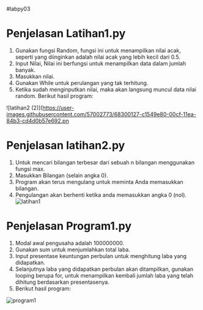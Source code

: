 #labpy03
# Penjelasan Latihan1.py
1. Gunakan fungsi Random, fungsi ini untuk menampilkan nilai acak, seperti yang diinginkan adalah nilai acak yang lebih kecil dari 0.5.
2. Input Nilai, Nilai ini berfungsi untuk menampilkan data dalam jumlah banyak. 
3. Masukkan nilai.
4. Gunakan While untuk perulangan yang tak terhitung.
5. Ketika sudah menginputkan nilai, maka akan langsung muncul data nilai random. Berikut hasil program:

![latihan2 (2)](https://user-images.githubusercontent.com/57002773/68300127-c1549e80-00cf-11ea-84b3-cd4d0b57e692.pn

# Penjelasan latihan2.py
1. Untuk mencari bilangan terbesar dari sebuah n bilangan menggunakan fungsi max.
2. Masukkan Bilangan (selain angka 0).
3. Program akan terus mengulang untuk meminta Anda memasukkan bilangan.
4. Pengulangan akan berhenti ketika anda memasukkan angka 0 (nol).
![latihan1](https://user-images.githubusercontent.com/57002773/68300094-b0a42880-00cf-11ea-8b8b-ccf4114dc596.png)



# Penjelasan Program1.py
1. Modal awal pengusaha adalah 100000000.
2. Gunakan sum untuk menjumlahkan total laba.
3. Input presentase keuntungan perbulan untuk menghitung laba yang didapatkan.
4. Selanjutnya laba yang didapatkan perbulan akan ditampilkan, gunakan  looping berupa for, untuk menampilkan kembali jumlah laba yang telah dihitung berdasarkan presentasenya.
5. Berikut hasil program:

![program1](https://user-images.githubusercontent.com/57002773/68300196-dfba9a00-00cf-11ea-9932-9facda7500da.png)

